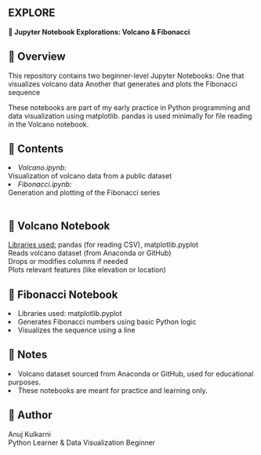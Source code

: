 ## EXPLORE
<b>📓 Jupyter Notebook Explorations: Volcano & Fibonacci</b>

## <b>📝 Overview</b>
<a>This repository contains two beginner-level Jupyter Notebooks:</a>
One that visualizes volcano data
Another that generates and plots the Fibonacci sequence

These notebooks are part of my early practice in Python programming and data visualization using matplotlib. pandas is used minimally for file reading in the Volcano notebook.
<br>

## <b>📁 Contents</b>
<li><i>Volcano.ipynb:</i></li> Visualization of volcano data from a public dataset

<li><i>Fibonacci.ipynb:</i></li> Generation and plotting of the Fibonacci series
<br><br>

## <b>🌋 Volcano Notebook</b>
<u>Libraries used:</u> pandas (for reading CSV), matplotlib.pyplot<br>
Reads volcano dataset (from Anaconda or GitHub)<br>
Drops or modifies columns if needed<br>
Plots relevant features (like elevation or location)

## <b>🔢 Fibonacci Notebook</b>
<li>Libraries used: matplotlib.pyplot</li>
<li>Generates Fibonacci numbers using basic Python logic</li>
<li>Visualizes the sequence using a line</li>

## <b>📌 Notes</b>
<li>Volcano dataset sourced from Anaconda or GitHub, used for educational purposes.</li>
<li>These notebooks are meant for practice and learning only.</li>

## <b>👤 Author</b>
Anuj Kulkarni
<br>
Python Learner & Data Visualization Beginner
